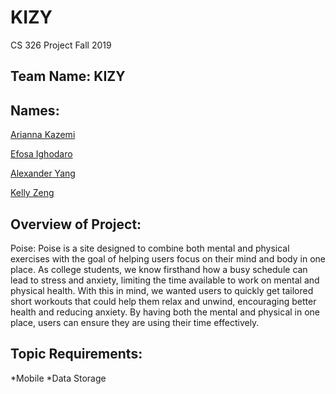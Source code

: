 # KIZY
 CS 326 Project Fall 2019

## Team Name: KIZY

## Names:

[Arianna Kazemi](team/ARIANNA_KAZEMI.md)

[Efosa Ighodaro](team/EFOSA_IGHODARO.md) 

[Alexander Yang](team/ALEXANDER_YANG.md)

[Kelly Zeng](team/KELLY_ZENG.md)


## Overview of Project:
Poise:
Poise is a site designed to combine both mental and physical exercises with the goal of helping users focus on their mind and body in one place. As college students, we know firsthand how a busy schedule can lead to stress and anxiety, limiting the time available to work on mental and physical health. With this in mind, we wanted users to quickly get tailored short workouts that could help them relax and unwind, encouraging better health and reducing anxiety. By having both the mental and physical in one place, users can ensure they are using their time effectively.

## Topic Requirements:
*Mobile 
*Data Storage
